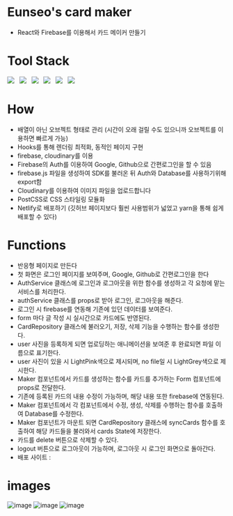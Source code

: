 # Eunseo's card maker
 
- React와 Firebase를 이용해서 카드 메이커 만들기<br>

# Tool Stack
<p>
    <img src="https://img.shields.io/badge/React-61DAFB?style=flat&logo=React&logoColor=black"/>&nbsp;&nbsp;
    <img src="https://img.shields.io/badge/JavaScript-F7DF1E?style=flat&logo=JavaScript&logoColor=black"/>&nbsp;&nbsp;
    <img src="https://img.shields.io/badge/HTML-E34F26?style=flat&logo=HTML5&logoColor=white"/>&nbsp;&nbsp;
    <img src="https://img.shields.io/badge/PostCSS-DD3A0A?style=flat&logo=PostCSS&logoColor=white"/>&nbsp;&nbsp;
    <img src="https://img.shields.io/badge/Yarn-2C8EBB?style=flat&logo=Yarn&logoColor=white"/>&nbsp;&nbsp;
    <img src="https://img.shields.io/badge/Firebase-69e729?style=flat&logo=Firebase&logoColor=white"/>&nbsp;&nbsp;

# How
- 배열이 아닌 오브젝트 형태로 관리 (시간이 오래 걸릴 수도 있으니까 오브젝트를 이용하면 빠르게 가능)
- Hooks를 통해 렌더링 최적화, 동적인 페이지 구현
- firebase, cloudinary를 이용
- Firebase의 Auth를 이용하여 Google, Github으로 간편로그인을 할 수 있음
- firebase.js 파일을 생성하여 SDK를 불러온 뒤 Auth와 Database를 사용하기위해 export함
- Cloudinary를 이용하여 이미지 파일을 업로드합니다
- PostCSS로 CSS 스타일링 모듈화
- Netlify로 배포하기 (깃허브 페이지보다 훨씬 사용범위가 넓었고 yarn을 통해 쉽게 배포할 수 있다)

# Functions

- 반응형 페이지로 만든다<br>
- 첫 화면은 로그인 페이지를 보여주며, Google, Github로 간편로그인을 한다<br>
- AuthService 클래스에 로그인과 로그아웃을 위한 함수를 생성하고 각 요청에 맡는 서비스를 처리한다.<br>
- authService 클래스를 props로 받아 로그인, 로그아웃을 해준다.<br>
- 로그인 시 firebase를 연동해 기존에 있던 데이터를 보여준다.<br>
- form 마다 글 작성 시 실시간으로 카드에도 반영된다.<br>
- CardRepository 클래스에 불러오기, 저장, 삭제 기능을 수행하는 함수를 생성한다. <br>
- user 사진을 등록하게 되면 업로딩하는 애니메이션을 보여준 후 완료되면 파일 이름으로 표기한다.<br>
- user 사진이 있을 시 LightPink색으로 제시되며, no file일 시 LightGrey색으로 제시한다.<br>
- Maker 컴포넌트에서 카드를 생성하는 함수를 카드를 추가하는 Form 컴포넌트에 props로 전달한다.<br>
- 기존에 등록된 카드의 내용 수정이 가능하며, 해당 내용 또한 firebase에 연동된다.<br>
- Maker 컴포넌트에서 각 컴포넌트에서 수정, 생성, 삭제를 수행하는 함수를 호출하여 Database를 수정한다.<br>
- Maker 컴포넌트가 마운트 되면 CardRepository 클래스에 syncCards 함수를 호출하여 해당 카드들을 불러와서 cards State에 저장한다.<br>
- 카드를 delete 버튼으로 삭제할 수 있다.<br>
- logout 버튼으로 로그아웃이 가능하며, 로그아웃 시 로그인 화면으로 돌아간다. <br>
- 배포 사이트 : 

# images
  ![image](https://user-images.githubusercontent.com/34049770/126957899-7da7eb83-2763-4276-880c-360d9d8d2ed7.png)
  ![image](https://user-images.githubusercontent.com/34049770/126957929-2a66297c-9c34-4e2a-8582-4b93f440b0b0.png)
![image](https://user-images.githubusercontent.com/34049770/126957980-8291c2da-6851-4b73-b3a6-d12543203b7c.png)

